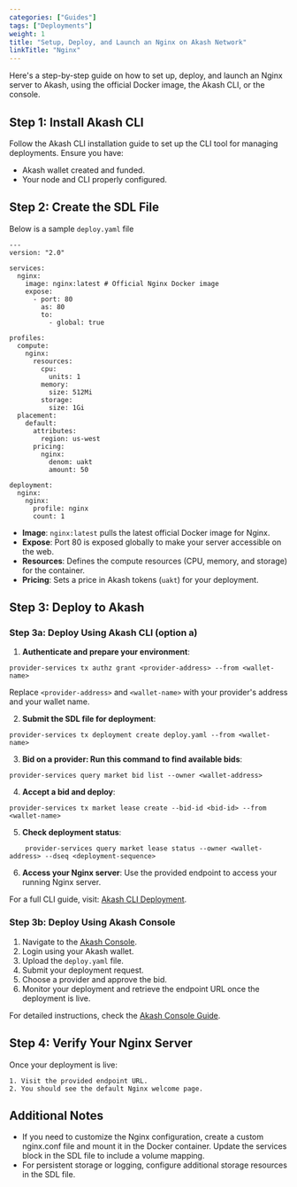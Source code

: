```yaml
---
categories: ["Guides"]
tags: ["Deployments"]
weight: 1
title: "Setup, Deploy, and Launch an Nginx on Akash Network"
linkTitle: "Nginx"
---
```


Here's a step-by-step guide on how to set up, deploy, and launch an Nginx server to Akash, using the official Docker image, the Akash CLI, or the console. 

## Step 1: Install Akash CLI

Follow the Akash CLI installation guide to set up the CLI tool for managing deployments. Ensure you have:

- Akash wallet created and funded.
- Your node and CLI properly configured.

## Step 2: Create the SDL File

Below is a sample `deploy.yaml` file

```
---
version: "2.0"

services:
  nginx:
    image: nginx:latest # Official Nginx Docker image
    expose:
      - port: 80
        as: 80
        to:
          - global: true

profiles:
  compute:
    nginx:
      resources:
        cpu:
          units: 1
        memory:
          size: 512Mi
        storage:
          size: 1Gi
  placement:
    default:
      attributes:
        region: us-west
      pricing:
        nginx:
          denom: uakt
          amount: 50

deployment:
  nginx:
    nginx:
      profile: nginx
      count: 1
```

- **Image**: `nginx:latest` pulls the latest official Docker image for Nginx.
- **Expose**: Port 80 is exposed globally to make your server accessible on the web.
- **Resources**: Defines the compute resources (CPU, memory, and storage) for the container.
- **Pricing**: Sets a price in Akash tokens (`uakt`) for your deployment.

## Step 3: Deploy to Akash

### Step 3a: Deploy Using Akash CLI (option a)

1. **Authenticate and prepare your environment**:

```
provider-services tx authz grant <provider-address> --from <wallet-name>
```
Replace `<provider-address>` and `<wallet-name>` with your provider's address and your wallet name.

2. **Submit the SDL file for deployment**:
```
provider-services tx deployment create deploy.yaml --from <wallet-name>
```
3. **Bid on a provider: Run this command to find available bids**:
```
provider-services query market bid list --owner <wallet-address>
```
4. **Accept a bid and deploy**:
```
provider-services tx market lease create --bid-id <bid-id> --from <wallet-name>
```
5. **Check deployment status**:
```
    provider-services query market lease status --owner <wallet-address> --dseq <deployment-sequence>
```
6. **Access your Nginx server**: Use the provided endpoint to access your running Nginx server.

For a full CLI guide, visit: [Akash CLI Deployment](/docs/deployments/akash-cli/overview/).

### Step 3b: Deploy Using Akash Console

1. Navigate to the [Akash Console](https://console.akash.network/).
2. Login using your Akash wallet.
3. Upload the `deploy.yaml` file.
4. Submit your deployment request.
5. Choose a provider and approve the bid.
6. Monitor your deployment and retrieve the endpoint URL once the deployment is live.

For detailed instructions, check the [Akash Console Guide](/docs/deployments/akash-console/).

## Step 4: Verify Your Nginx Server

Once your deployment is live:

    1. Visit the provided endpoint URL.
    2. You should see the default Nginx welcome page.

## Additional Notes

- If you need to customize the Nginx configuration, create a custom nginx.conf file and mount it in the Docker container. Update the services block in the SDL file to include a volume mapping.
- For persistent storage or logging, configure additional storage resources in the SDL file.